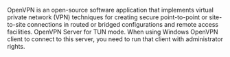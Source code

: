 OpenVPN is an open-source software application that implements virtual private network (VPN) techniques for creating secure point-to-point or site-to-site connections in routed or bridged configurations and remote access facilities.
OpenVPN Server for TUN mode.
When using Windows OpenVPN client to connect to this server, you need to run that client with administrator rights.
